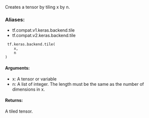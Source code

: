 Creates a tensor by tiling x by n.
### Aliases:
- tf.compat.v1.keras.backend.tile
- tf.compat.v2.keras.backend.tile

```
 tf.keras.backend.tile(
    x,
    n
)
```
#### Arguments:
- x: A tensor or variable
- n: A list of integer. The length must be the same as the number of dimensions in x.
#### Returns:
A tiled tensor.

